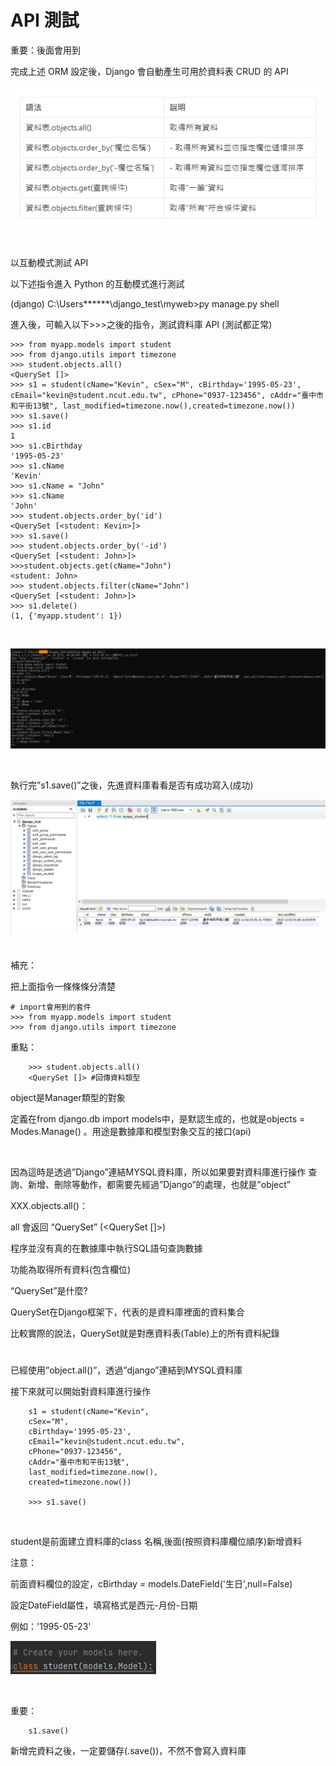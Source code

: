 # API 測試

重要：後面會用到

完成上述 ORM 設定後，Django 會自動產生可用於資料表 CRUD 的 API

![image](https://github.com/YueYue32/Django_Learning/blob/main/11.%20API%20%E6%B8%AC%E8%A9%A6/1.png)


#


以互動模式測試 API

以下述指令進入 Python 的互動模式進行測試

(django) C:\Users\******\django_test\myweb>py manage.py shell

進入後，可輸入以下>>>之後的指令，測試資料庫 API (測試都正常)


    >>> from myapp.models import student
    >>> from django.utils import timezone
    >>> student.objects.all()
    <QuerySet []>
    >>> s1 = student(cName="Kevin", cSex="M", cBirthday='1995-05-23', cEmail="kevin@student.ncut.edu.tw", cPhone="0937-123456", cAddr="臺中市和平街13號", last_modified=timezone.now(),created=timezone.now())
    >>> s1.save()
    >>> s1.id
    1
    >>> s1.cBirthday
    '1995-05-23'
    >>> s1.cName
    'Kevin'
    >>> s1.cName = "John"
    >>> s1.cName
    'John'
    >>> student.objects.order_by('id')
    <QuerySet [<student: Kevin>]>
    >>> s1.save()
    >>> student.objects.order_by('-id')
    <QuerySet [<student: John>]>
    >>>student.objects.get(cName="John")
    <student: John>
    >>> student.objects.filter(cName="John")
    <QuerySet [<student: John>]>
    >>> s1.delete()
    (1, {'myapp.student': 1})

<br>

![image](https://github.com/YueYue32/Django_Learning/blob/main/11.%20API%20%E6%B8%AC%E8%A9%A6/2.png)

<br>

執行完”s1.save()”之後，先進資料庫看看是否有成功寫入(成功)

![image](https://github.com/YueYue32/Django_Learning/blob/main/11.%20API%20%E6%B8%AC%E8%A9%A6/3.png)


#


補充：

把上面指令一條條條分清楚

    
    # import會用到的套件
    >>> from myapp.models import student
    >>> from django.utils import timezone


重點：

        >>> student.objects.all()
        <QuerySet []> #回傳資料類型


object是Manager類型的對象

定義在from django.db import models中，是默認生成的，也就是objects = Modes.Manage() 。用途是數據庫和模型對象交互的接口(api)

<br>


因為這時是透過”Django”連結MYSQL資料庫，所以如果要對資料庫進行操作 查詢、新增、刪除等動作，都需要先經過”Django”的處理，也就是”object”

XXX.objects.all()：

all 會返回 “QuerySet” (<QuerySet []>)

程序並沒有真的在數據庫中執行SQL語句查詢數據

功能為取得所有資料(包含欄位)

“QuerySet”是什麼?

QuerySet在Django框架下，代表的是資料庫裡面的資料集合

比較實際的說法，QuerySet就是對應資料表(Table)上的所有資料紀錄


#


已經使用”object.all()”，透過”django”連結到MYSQL資料庫

接下來就可以開始對資料庫進行操作


        s1 = student(cName="Kevin", 
        cSex="M", 
        cBirthday='1995-05-23', 
        cEmail="kevin@student.ncut.edu.tw", 
        cPhone="0937-123456", 
        cAddr="臺中市和平街13號", 
        last_modified=timezone.now(),
        created=timezone.now())
        
        >>> s1.save()

<br>

student是前面建立資料庫的class 名稱,後面(按照資料庫欄位順序)新增資料

注意：

前面資料欄位的設定，cBirthday = models.DateField('生日',null=False)

設定DateField屬性，填寫格式是西元-月份-日期

例如：'1995-05-23'


![image](https://github.com/YueYue32/Django_Learning/blob/main/11.%20API%20%E6%B8%AC%E8%A9%A6/4.png)


<br>

重要：


        s1.save()


新增完資料之後，一定要儲存(.save())，不然不會寫入資料庫


#





